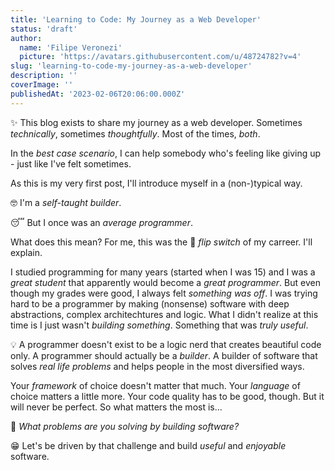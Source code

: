 ```yaml
---
title: 'Learning to Code: My Journey as a Web Developer'
status: 'draft'
author:
  name: 'Filipe Veronezi'
  picture: 'https://avatars.githubusercontent.com/u/48724782?v=4'
slug: 'learning-to-code-my-journey-as-a-web-developer'
description: ''
coverImage: ''
publishedAt: '2023-02-06T20:06:00.000Z'
---
```


✨ This blog exists to share my journey as a web developer. Sometimes *technically*, sometimes *thoughtfully*. Most of the times, *both*.

In the *best case scenario*, I can help somebody who's feeling like giving up - just like I've felt sometimes.

As this is my very first post, I'll introduce myself in a (non-)typical way.

🤓 I'm a *self-taught builder*.

😴 But I once was an *average programmer*.

What does this mean? For me, this was the 🤯 *flip switch* of my carreer. I'll explain.

I studied programming for many years (started when I was 15) and I was a *great student* that apparently would become a *great programmer*. But even though my grades were good, I always felt *something was off*. I was trying hard to be a programmer by making (nonsense) software with deep abstractions, complex architechtures and logic. What I didn't realize at this time is I just wasn't *building something*. Something that was *truly useful*.

💡 A programmer doesn't exist to be a logic nerd that creates beautiful code only. A programmer should actually be a *builder*. A builder of software that solves *real life problems* and helps people in the most diversified ways.

Your *framework* of choice doesn't matter that much. Your *language* of choice matters a little more. Your code quality has to be good, though. But it will never be perfect. So what matters the most is...

🔧 *What problems are you solving by building software?*

😁 Let's be driven by that challenge and build *useful* and *enjoyable* software.

